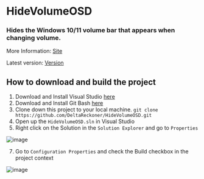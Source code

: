 # HideVolumeOSD

### Hides the Windows 10/11 volume bar that appears when changing volume.

More Information: [Site](http://wordpress.venturi.de/?p=1)

Latest version: [Version](http://wordpress.venturi.de/?p=379)

## How to download and build the project

1. Download and Install Visual Studio [here](https://visualstudio.microsoft.com/)
2. Download and Install Git Bash [here](https://git-scm.com/downloads)
3. Clone down this project to your local machine. `git clone https://github.com/DeltaReckoner/HideVolumeOSD.git`
4. Open up the `HideVolumeOSD.sln` in Visual Studio
5. Right click on the Solution in the `Solution Explorer` and go to `Properties`

![image](https://github.com/user-attachments/assets/28be143f-c88a-4a3e-ad4f-ef0fe288282b)

7. Go to `Configuration Properties` and check the Build checkbox in the project context
   
![image](https://github.com/user-attachments/assets/ce3ab0a8-c275-48f2-97b2-aac7dcb3c407)
